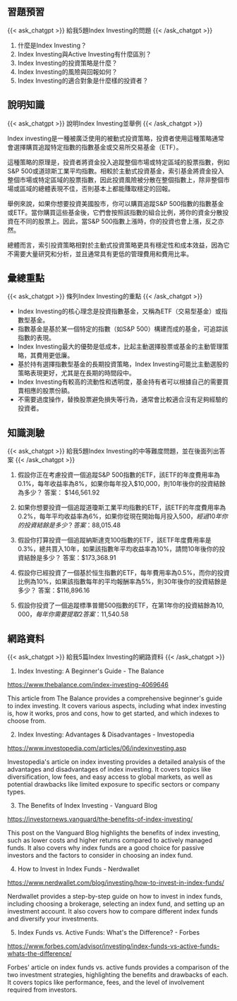 ## 習題預習
{{< ask_chatgpt >}}
給我5題Index Investing的問題
{{< /ask_chatgpt >}}



1. 什麼是Index Investing？
2. Index Investing與Active Investing有什麼區別？
3. Index Investing的投資策略是什麼？
4. Index Investing的風險與回報如何？
5. Index Investing的適合對象是什麼樣的投資者？   

## 說明知識
{{< ask_chatgpt >}}
說明Index Investing並舉例
{{< /ask_chatgpt >}}



Index investing是一種被廣泛使用的被動式投資策略，投資者使用這種策略通常會選擇購買追蹤特定指數的指數基金或交易所交易基金（ETF）。

這種策略的原理是，投資者將資金投入追蹤整個市場或特定區域的股票指數，例如S&P 500或道琼斯工業平均指數。相較於主動式投資基金，索引基金將資金投入整個市場或特定區域的股票指數，因此投資風險被分散在整個指數上，除非整個市場或區域的總體表現不佳，否則基本上都能賺取穩定的回報。

舉例來說，如果你想要投資美國股市，你可以購買追蹤S&P 500指數的指數基金或ETF。當你購買這些基金後，它們會按照該指數的組合比例，將你的資金分散投資在不同的股票上。因此，當S&P 500指數上漲時，你的投資也會上漲，反之亦然。

總體而言，索引投資策略相對於主動式投資策略更具有穩定性和成本效益，因為它不需要大量研究和分析，並且通常具有更低的管理費用和費用比率。   

## 彙總重點
{{< ask_chatgpt >}}
條列Index Investing的重點
{{< /ask_chatgpt >}}



- Index Investing的核心理念是投資指數基金，又稱為ETF（交易型基金）或指數型基金。
- 指數基金是基於某一個特定的指數（如S&P 500）構建而成的基金，可追踪該指數的表現。
- Index Investing最大的優勢是低成本，比起主動選擇股票或基金的主動管理策略，其費用更低廉。
- 基於持有選擇指數型基金的長期投資策略，Index Investing可能比主動選股的策略表現更好，尤其是在長期的時間段中。
- Index Investing有較高的流動性和透明度，基金持有者可以根據自己的需要買賣相應的股票份額。
- 不需要過度操作，替換股票避免損失等行為，通常會比較適合沒有足夠經驗的投資者。   

## 知識測驗
{{< ask_chatgpt >}}
給我5題Index Investing的中等難度問題，並在後面列出答案
{{< /ask_chatgpt >}}



1. 假設你正在考慮投資一個追蹤S&P 500指數的ETF，該ETF的年度費用率為0.1%，每年收益率為8%，如果你每年投入$10,000，則10年後你的投資結餘為多少？
答案： $146,561.92

2. 如果你想要投資一個追蹤道瓊斯工業平均指數的ETF，該ETF的年度費用率為0.2%，每年平均收益率為6%，如果你從現在開始每月投入$500，經過10年你的投資結餘是多少？
答案：$88,015.48

3. 假設你打算投資一個追蹤納斯達克100指數的ETF，該ETF年度費用率是0.3%，總共買入10年，如果該指數年平均收益率為10%，請問10年後你的投資結餘是多少？
答案：$173,368.91

4. 假設你已經投資了一個基於恒生指數的ETF，每年費用率為0.5%，而你的投資比例為10%，如果該指數每年的平均報酬率為5%，則30年後你的投資結餘是多少？
答案：$116,896.16

5. 假設你投資了一個追蹤標準普爾500指數的ETF，在第1年你的投資結餘為$10,000，每年你需要提取2%的回報，而年末剩餘的結算金額會變成下一年的基礎，請問投資到第10年你的投資結餘為多少？
答案：$11,540.58   

## 網路資料
{{< ask_chatgpt >}}
給我5篇Index Investing的網路資料
{{< /ask_chatgpt >}}



1. Index Investing: A Beginner's Guide - The Balance

https://www.thebalance.com/index-investing-4069646

This article from The Balance provides a comprehensive beginner's guide to index investing. It covers various aspects, including what index investing is, how it works, pros and cons, how to get started, and which indexes to choose from.

2. Index Investing: Advantages & Disadvantages - Investopedia

https://www.investopedia.com/articles/06/indexinvesting.asp

Investopedia's article on index investing provides a detailed analysis of the advantages and disadvantages of index investing. It covers topics like diversification, low fees, and easy access to global markets, as well as potential drawbacks like limited exposure to specific sectors or company types.

3. The Benefits of Index Investing - Vanguard Blog

https://investornews.vanguard/the-benefits-of-index-investing/

This post on the Vanguard Blog highlights the benefits of index investing, such as lower costs and higher returns compared to actively managed funds. It also covers why index funds are a good choice for passive investors and the factors to consider in choosing an index fund.

4. How to Invest in Index Funds - Nerdwallet

https://www.nerdwallet.com/blog/investing/how-to-invest-in-index-funds/

Nerdwallet provides a step-by-step guide on how to invest in index funds, including choosing a brokerage, selecting an index fund, and setting up an investment account. It also covers how to compare different index funds and diversify your investments.

5. Index Funds vs. Active Funds: What's the Difference? - Forbes

https://www.forbes.com/advisor/investing/index-funds-vs-active-funds-whats-the-difference/

Forbes' article on index funds vs. active funds provides a comparison of the two investment strategies, highlighting the benefits and drawbacks of each. It covers topics like performance, fees, and the level of involvement required from investors.   

